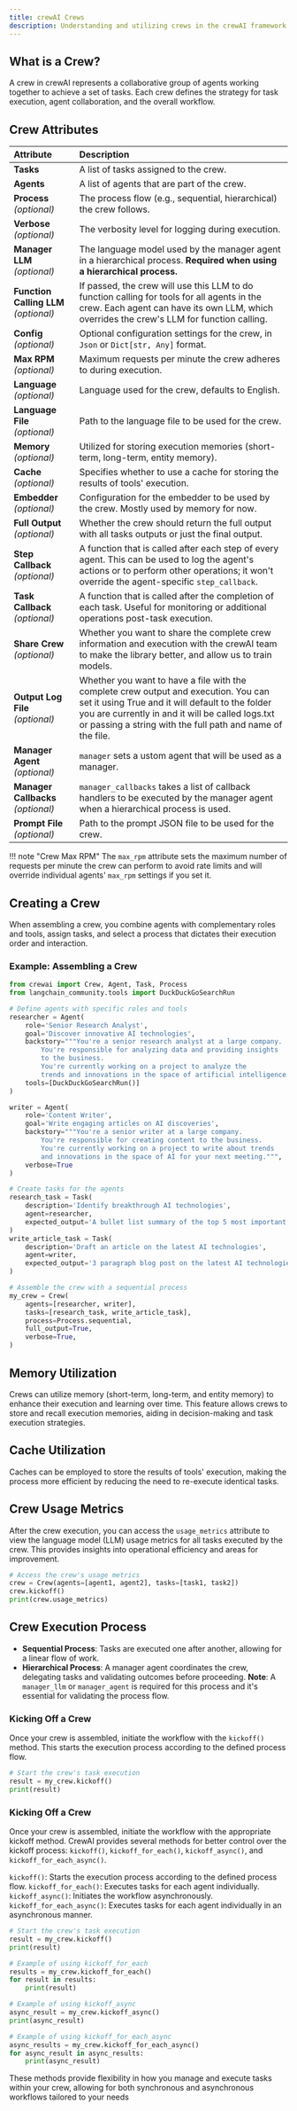 ```yaml
---
title: crewAI Crews
description: Understanding and utilizing crews in the crewAI framework with comprehensive attributes and functionalities.
---
```


## What is a Crew?
A crew in crewAI represents a collaborative group of agents working together to achieve a set of tasks. Each crew defines the strategy for task execution, agent collaboration, and the overall workflow.

## Crew Attributes

| Attribute                   | Description                                                  |
| :-------------------------- | :----------------------------------------------------------- |
| **Tasks**                   | A list of tasks assigned to the crew.                        |
| **Agents**                  | A list of agents that are part of the crew.                  |
| **Process** *(optional)*    | The process flow (e.g., sequential, hierarchical) the crew follows. |
| **Verbose** *(optional)*    | The verbosity level for logging during execution.            |
| **Manager LLM** *(optional)*| The language model used by the manager agent in a hierarchical process. **Required when using a hierarchical process.** |
| **Function Calling LLM** *(optional)* | If passed, the crew will use this LLM to do function calling for tools for all agents in the crew. Each agent can have its own LLM, which overrides the crew's LLM for function calling. |
| **Config** *(optional)*     | Optional configuration settings for the crew, in `Json` or `Dict[str, Any]` format. |
| **Max RPM** *(optional)*    | Maximum requests per minute the crew adheres to during execution. |
| **Language**  *(optional)*  | Language used for the crew, defaults to English.             |
| **Language File** *(optional)* | Path to the language file to be used for the crew.          |
| **Memory** *(optional)*     | Utilized for storing execution memories (short-term, long-term, entity memory). |
| **Cache** *(optional)*      | Specifies whether to use a cache for storing the results of tools' execution. |
| **Embedder** *(optional)*   | Configuration for the embedder to be used by the crew. Mostly used by memory for now.       |
| **Full Output** *(optional)*| Whether the crew should return the full output with all tasks outputs or just the final output. |
| **Step Callback** *(optional)* | A function that is called after each step of every agent. This can be used to log the agent's actions or to perform other operations; it won't override the agent-specific `step_callback`. |
| **Task Callback** *(optional)* | A function that is called after the completion of each task. Useful for monitoring or additional operations post-task execution. |
| **Share Crew** *(optional)* | Whether you want to share the complete crew information and execution with the crewAI team to make the library better, and allow us to train models. |
| **Output Log File** *(optional)* | Whether you want to have a file with the complete crew output and execution. You can set it using True and it will default to the folder you are currently in and it will be called logs.txt or passing a string with the full path and name of the file. |
| **Manager Agent** *(optional)* | `manager` sets a ustom agent that will be used as a manager. |
| **Manager Callbacks** *(optional)* | `manager_callbacks` takes a list of callback handlers to be executed by the manager agent when a hierarchical process is used. |
| **Prompt File** *(optional)* | Path to the prompt JSON file to be used for the crew. |

!!! note "Crew Max RPM"
    The `max_rpm` attribute sets the maximum number of requests per minute the crew can perform to avoid rate limits and will override individual agents' `max_rpm` settings if you set it.

## Creating a Crew

When assembling a crew, you combine agents with complementary roles and tools, assign tasks, and select a process that dictates their execution order and interaction.

### Example: Assembling a Crew

```python
from crewai import Crew, Agent, Task, Process
from langchain_community.tools import DuckDuckGoSearchRun

# Define agents with specific roles and tools
researcher = Agent(
    role='Senior Research Analyst',
    goal='Discover innovative AI technologies',
    backstory="""You're a senior research analyst at a large company.
        You're responsible for analyzing data and providing insights
        to the business.
        You're currently working on a project to analyze the
        trends and innovations in the space of artificial intelligence.""",
    tools=[DuckDuckGoSearchRun()]
)

writer = Agent(
    role='Content Writer',
    goal='Write engaging articles on AI discoveries',
    backstory="""You're a senior writer at a large company.
        You're responsible for creating content to the business.
        You're currently working on a project to write about trends
        and innovations in the space of AI for your next meeting.""",
    verbose=True
)

# Create tasks for the agents
research_task = Task(
    description='Identify breakthrough AI technologies',
    agent=researcher,
    expected_output='A bullet list summary of the top 5 most important AI news'
)
write_article_task = Task(
    description='Draft an article on the latest AI technologies',
    agent=writer,
    expected_output='3 paragraph blog post on the latest AI technologies'
)

# Assemble the crew with a sequential process
my_crew = Crew(
    agents=[researcher, writer],
    tasks=[research_task, write_article_task],
    process=Process.sequential,
    full_output=True,
    verbose=True,
)
```

## Memory Utilization

Crews can utilize memory (short-term, long-term, and entity memory) to enhance their execution and learning over time. This feature allows crews to store and recall execution memories, aiding in decision-making and task execution strategies.

## Cache Utilization

Caches can be employed to store the results of tools' execution, making the process more efficient by reducing the need to re-execute identical tasks.

## Crew Usage Metrics

After the crew execution, you can access the `usage_metrics` attribute to view the language model (LLM) usage metrics for all tasks executed by the crew. This provides insights into operational efficiency and areas for improvement.

```python
# Access the crew's usage metrics
crew = Crew(agents=[agent1, agent2], tasks=[task1, task2])
crew.kickoff()
print(crew.usage_metrics)
```

## Crew Execution Process

- **Sequential Process**: Tasks are executed one after another, allowing for a linear flow of work.
- **Hierarchical Process**: A manager agent coordinates the crew, delegating tasks and validating outcomes before proceeding. **Note**: A `manager_llm` or `manager_agent` is required for this process and it's essential for validating the process flow.

### Kicking Off a Crew

Once your crew is assembled, initiate the workflow with the `kickoff()` method. This starts the execution process according to the defined process flow.

```python
# Start the crew's task execution
result = my_crew.kickoff()
print(result)
```

### Kicking Off a Crew

Once your crew is assembled, initiate the workflow with the appropriate kickoff method. CrewAI provides several methods for better control over the kickoff process: `kickoff()`, `kickoff_for_each()`, `kickoff_async()`, and `kickoff_for_each_async()`.

`kickoff()`: Starts the execution process according to the defined process flow.
`kickoff_for_each()`: Executes tasks for each agent individually.
`kickoff_async()`: Initiates the workflow asynchronously.
`kickoff_for_each_async()`: Executes tasks for each agent individually in an asynchronous manner.

```python
# Start the crew's task execution
result = my_crew.kickoff()
print(result)

# Example of using kickoff_for_each
results = my_crew.kickoff_for_each()
for result in results:
    print(result)

# Example of using kickoff_async
async_result = my_crew.kickoff_async()
print(async_result)

# Example of using kickoff_for_each_async
async_results = my_crew.kickoff_for_each_async()
for async_result in async_results:
    print(async_result)
```

These methods provide flexibility in how you manage and execute tasks within your crew, allowing for both synchronous and asynchronous workflows tailored to your needs